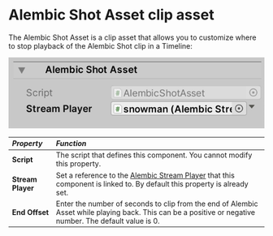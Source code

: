 # Alembic Shot Asset clip asset

The Alembic Shot Asset is a clip asset that allows you to customize where to stop playback of the Alembic Shot clip in a Timeline:

![The Alembic Shot component](images/abc_shot_options.png)

| *Property*       | *Function*                                                  |
| :---------------- | :----------------------------------------------------------- |
| **Script**        | The script that defines this component. You cannot modify this property. |
| **Stream Player** | Set a reference to the [Alembic Stream Player](ref_StreamPlayer.md) that this component is linked to. By default this property is already set. |
| **End Offset**    | Enter the number of seconds to clip from the end of Alembic Asset while playing back. This can be a positive or negative number. The default value is 0. |
